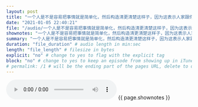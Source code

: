 ```yaml
---
layout: post
title: "一个人是不是容易把事情就是简单化，然后构造清更清楚这样子，因为这表示人家跟你协作愉不愉快，像程式设计师我们遇到那种脑袋浆糊了，我们就会觉得这个很痛苦。你如果说是平常被称赞是脑子清楚这样的人，我会建议我就比较建议你来做这一行。" # quotes allow forbidden characters like the colon
date: "2021-01-05 22:40:21"
file: "/audio/一个人是不是容易把事情就是简单化，然后构造清更清楚这样子，因为这表示人家跟你协作愉不愉快，像程式设计师我们遇到那种脑袋浆糊了，我们就会觉得这个很痛苦。你如果说是平常被称赞是脑子清楚这样的人，我会建议我就比较建议你来做这一行。.mp3"
shownotes: "一个人是不是容易把事情就是简单化，然后构造清更清楚这样子，因为这表示人家跟你协作愉不愉快，像程式设计师我们遇到那种脑袋浆糊了，我们就会觉得这个很痛苦。你如果说是平常被称赞是脑子清楚这样的人，我会建议我就比较建议你来做这一行。"
summary: "一个人是不是容易把事情就是简单化，然后构造清更清楚这样子，因为这表示人家跟你协作愉不愉快，像程式设计师我们遇到那种脑袋浆糊了，我们就会觉得这个很痛苦。你如果说是平常被称赞是脑子清楚这样的人，我会建议我就比较建议你来做这一行。"
duration: "file_duration" # audio length in min:sec
length: "file_length" # filesize in bytes
explicit: "no" # change to yes to flag with the explicit tag
block: "no" # change to yes to keep an episode from showing up in iTunes
# permalink: /1 # will be the ending part of the pages URL, delete to default to the title
---
```


<audio controls>
<source src="{{site.url}}{{site.baseurl}}{{ page.file }}" type="audio/x-mp3">
Your browser does not support the audio element.
</audio>
{{ page.shownotes }}
